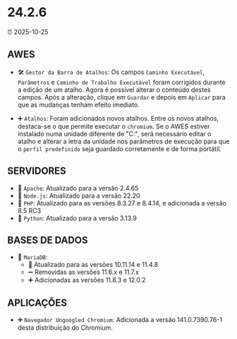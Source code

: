 # 24.2.6

⏰ 2025-10-25

## AWES
- 🛠️ `Gestor da Barra de Atalhos`: Os campos `Caminho Executável`, `Parâmetros` e `Caminho de Trabalho Executável` foram corrigidos durante a edição de um atalho. Agora é possível alterar o conteúdo destes campos. Após a alteração, clique em `Guardar` e depois em `Aplicar` para que as mudanças tenham efeito imediato.

- ➕ `Atalhos`: Foram adicionados novos atalhos.
Entre os novos atalhos, destaca-se o que permite executar o `chromium`. Se o AWES estiver instalado numa unidade diferente de "C:\", será necessário editar o atalho e alterar a letra da unidade nos parâmetros de execução para que o `perfil predefinido` seja guardado corretamente e de forma portátil.

## SERVIDORES
- 🔄 `Apache`: Atualizado para a versão 2.4.65  
- 🔄 `Node.js`: Atualizado para a versão 22.20  
- 🔄 `PHP`: Atualizado para as versões 8.3.27 e 8.4.14, e adicionada a versão 8.5 RC3  
- 🔄 `Python`: Atualizado para a versão 3.13.9  

## BASES DE DADOS
- 🔄 `MariaDB`:  
    - 🔄 Atualizado para as versões 10.11.14 e 11.4.8  
    - ➖ Removidas as versões 11.6.x e 11.7.x  
    - ➕ Adicionadas as versões 11.8.3 e 12.0.2  

## APLICAÇÕES
- ➕ `Navegador Ungoogled Chromium`: Adicionada a versão 141.0.7390.76-1 desta distribuição do Chromium.
